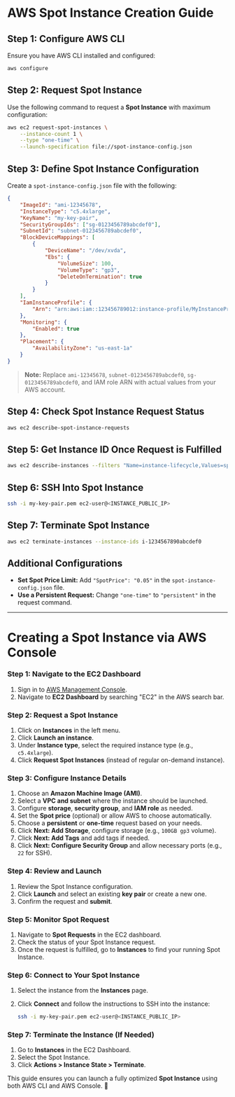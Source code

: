 # AWS Spot Instance Creation Guide

## Step 1: Configure AWS CLI

Ensure you have AWS CLI installed and configured:

```sh
aws configure
```

## Step 2: Request Spot Instance

Use the following command to request a **Spot Instance** with maximum configuration:

```sh
aws ec2 request-spot-instances \
    --instance-count 1 \
    --type "one-time" \
    --launch-specification file://spot-instance-config.json
```

## Step 3: Define Spot Instance Configuration

Create a `spot-instance-config.json` file with the following:

```json
{
    "ImageId": "ami-12345678",  
    "InstanceType": "c5.4xlarge",
    "KeyName": "my-key-pair",
    "SecurityGroupIds": ["sg-0123456789abcdef0"],
    "SubnetId": "subnet-0123456789abcdef0",
    "BlockDeviceMappings": [
        {
            "DeviceName": "/dev/xvda",
            "Ebs": {
                "VolumeSize": 100,
                "VolumeType": "gp3",
                "DeleteOnTermination": true
            }
        }
    ],
    "IamInstanceProfile": {
        "Arn": "arn:aws:iam::123456789012:instance-profile/MyInstanceProfile"
    },
    "Monitoring": {
        "Enabled": true
    },
    "Placement": {
        "AvailabilityZone": "us-east-1a"
    }
}
```

> **Note:** Replace `ami-12345678`, `subnet-0123456789abcdef0`, `sg-0123456789abcdef0`, and IAM role ARN with actual values from your AWS account.

## Step 4: Check Spot Instance Request Status

```sh
aws ec2 describe-spot-instance-requests
```

## Step 5: Get Instance ID Once Request is Fulfilled

```sh
aws ec2 describe-instances --filters "Name=instance-lifecycle,Values=spot"
```

## Step 6: SSH Into Spot Instance

```sh
ssh -i my-key-pair.pem ec2-user@<INSTANCE_PUBLIC_IP>
```

## Step 7: Terminate Spot Instance

```sh
aws ec2 terminate-instances --instance-ids i-1234567890abcdef0
```

## Additional Configurations

- **Set Spot Price Limit:** Add `"SpotPrice": "0.05"` in the `spot-instance-config.json` file.
- **Use a Persistent Request:** Change `"one-time"` to `"persistent"` in the request command.

---

# Creating a Spot Instance via AWS Console

### Step 1: Navigate to the EC2 Dashboard

1. Sign in to [AWS Management Console](https://aws.amazon.com/console/).
2. Navigate to **EC2 Dashboard** by searching "EC2" in the AWS search bar.

### Step 2: Request a Spot Instance

1. Click on **Instances** in the left menu.
2. Click **Launch an instance**.
3. Under **Instance type**, select the required instance type (e.g., `c5.4xlarge`).
4. Click **Request Spot Instances** (instead of regular on-demand instance).

### Step 3: Configure Instance Details

1. Choose an **Amazon Machine Image (AMI)**.
2. Select a **VPC and subnet** where the instance should be launched.
3. Configure **storage**, **security group**, and **IAM role** as needed.
4. Set the **Spot price** (optional) or allow AWS to choose automatically.
5. Choose a **persistent** or **one-time** request based on your needs.
6. Click **Next: Add Storage**, configure storage (e.g., `100GB gp3` volume).
7. Click **Next: Add Tags** and add tags if needed.
8. Click **Next: Configure Security Group** and allow necessary ports (e.g., `22` for SSH).

### Step 4: Review and Launch

1. Review the Spot Instance configuration.
2. Click **Launch** and select an existing **key pair** or create a new one.
3. Confirm the request and **submit**.

### Step 5: Monitor Spot Request

1. Navigate to **Spot Requests** in the EC2 dashboard.
2. Check the status of your Spot Instance request.
3. Once the request is fulfilled, go to **Instances** to find your running Spot Instance.

### Step 6: Connect to Your Spot Instance

1. Select the instance from the **Instances** page.
2. Click **Connect** and follow the instructions to SSH into the instance:

   ```sh
   ssh -i my-key-pair.pem ec2-user@<INSTANCE_PUBLIC_IP>
   ```

### Step 7: Terminate the Instance (If Needed)

1. Go to **Instances** in the EC2 Dashboard.
2. Select the Spot Instance.
3. Click **Actions > Instance State > Terminate**.

This guide ensures you can launch a fully optimized **Spot Instance** using both AWS CLI and AWS Console. 🚀

